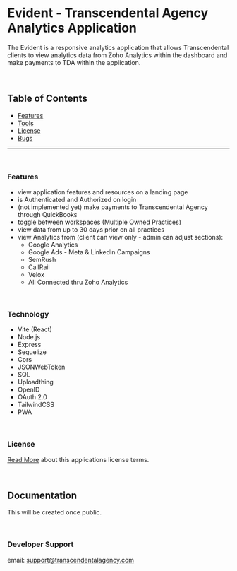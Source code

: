 # Evident - Transcendental Agency Analytics Application

The Evident is a responsive analytics application that allows Transcendental clients to view analytics data from Zoho Analytics within the dashboard and make payments to TDA within the application.

&nbsp;

## Table of Contents

- [Features](#features)
- [Tools](#tools-used)
- [License](#license)
- [Bugs](#bug-support)

---

&nbsp;

### Features

- view application features and resources on a landing page
- is Authenticated and Authorized on login
- (not implemented yet) make payments to Transcendental Agency through QuickBooks
- toggle between workspaces (Multiple Owned Practices)
- view data from up to 30 days prior on all practices
- view Analytics from (client can view only - admin can adjust sections):
  - Google Analytics
  - Google Ads - Meta & LinkedIn Campaigns
  - SemRush
  - CallRail
  - Velox
  - All Connected thru Zoho Analytics

&nbsp;

### Technology

- Vite (React)
- Node.js
- Express
- Sequelize
- Cors
- JSONWebToken
- SQL
- Uploadthing
- OpenID
- OAuth 2.0
- TailwindCSS
- PWA

&nbsp;

### License

[Read More](/LICENSE.md) about this applications license terms.

&nbsp;

## Documentation

This will be created once public.

&nbsp;

### Developer Support

email: support@transcendentalagency.com

<!-- phone: [210-910-4212](tel:+12109104212) -->
